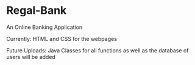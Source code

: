 # Regal-Bank

An Online Banking Application

Currently: HTML and CSS for the webpages

Future Uploads: Java Classes for all functions as well as the database of users will be added
